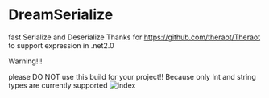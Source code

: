 # DreamSerialize
fast Serialize and Deserialize
Thanks for  https://github.com/theraot/Theraot  to support expression in .net2.0

Warning!!!

please DO NOT use this build for your project!!
Because only Int and string types are currently supported
![index](https://github.com/pk27602017/DreamSerialize/raw/master/Image/Img.png)
